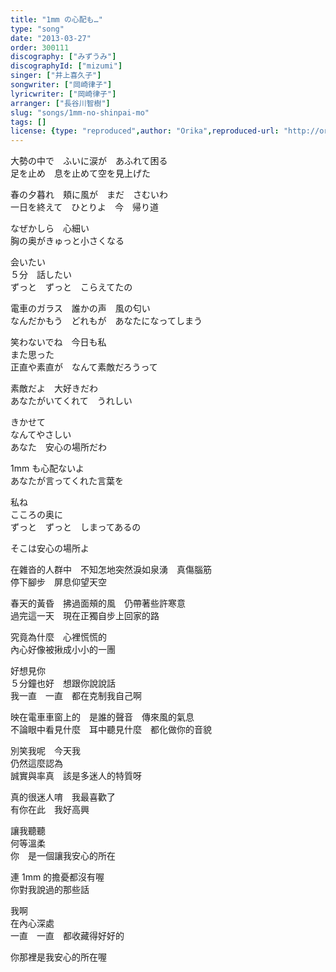 ```yaml
---
title: "1mm の心配も…"
type: "song"
date: "2013-03-27"
order: 300111
discography: ["みずうみ"]
discographyId: ["mizumi"]
singer: ["井上喜久子"]
songwriter: ["岡崎律子"]
lyricwriter: ["岡崎律子"]
arranger: ["長谷川智樹"]
slug: "songs/1mm-no-shinpai-mo"
tags: []
license: {type: "reproduced",author: "Orika",reproduced-url: "http://orikamushi.myweb.hinet.net",reproduced-website: "織歌蟲"}
---
```


大勢の中で　ふいに涙が　あふれて困る   
足を止め　息を止めて空を見上げた   
  
春の夕暮れ　頬に風が　まだ　さむいわ   
一日を終えて　ひとりよ　今　帰り道   
  
なぜかしら　心細い   
胸の奥がきゅっと小さくなる   
  
会いたい   
５分　話したい   
ずっと　ずっと　こらえてたの   
  
電車のガラス　誰かの声　風の匂い   
なんだかもう　どれもが　あなたになってしまう   
  
笑わないでね　今日も私   
また思った   
正直や素直が　なんて素敵だろうって   
  
素敵だよ　大好きだわ   
あなたがいてくれて　うれしい   
  
きかせて   
なんてやさしい   
あなた　安心の場所だわ   
  
1mm も心配ないよ   
あなたが言ってくれた言葉を   
  
私ね   
こころの奥に   
ずっと　ずっと　しまってあるの   
  
そこは安心の場所よ   
  
在雜沓的人群中　不知怎地突然淚如泉湧　真傷腦筋  
停下腳步　屏息仰望天空  
  
春天的黃昏　拂過面頰的風　仍帶著些許寒意  
過完這一天　現在正獨自步上回家的路  
  
究竟為什麼　心裡慌慌的  
內心好像被揪成小小的一團  
  
好想見你  
５分鐘也好　想跟你說說話  
我一直　一直　都在克制我自己啊  
  
映在電車車窗上的　是誰的聲音　傳來風的氣息  
不論眼中看見什麼　耳中聽見什麼　都化做你的音貌  
  
別笑我呢　今天我  
仍然這麼認為  
誠實與率真　該是多迷人的特質呀  
  
真的很迷人唷　我最喜歡了  
有你在此　我好高興  
  
讓我聽聽  
何等溫柔  
你　是一個讓我安心的所在  
  
連 1mm 的擔憂都沒有喔  
你對我說過的那些話  
  
我啊  
在內心深處  
一直　一直　都收藏得好好的  
  
你那裡是我安心的所在喔

